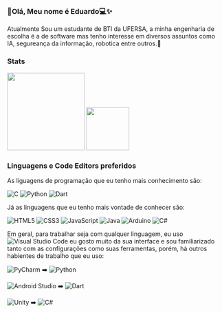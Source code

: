 ### 👋Olá, Meu nome é Eduardo💻✨
Atualmente Sou um estudante de BTI da UFERSA, a minha engenharia de escolha é a de software mas tenho interesse em diversos assuntos como IA, segureança da informação, robotica  entre outros.🔭 

### Stats

<div>
<img height="180em" src="https://github-readme-stats.vercel.app/api?username=DuardoEdu2&show_icons=true&theme=dracula&include_all_commits&cont_private=true"/>
<img height="100em" src="https://github-readme-stats.vercel.app/api/top-langs/?username=DuardoEdu2&layout=compact&theme=dracula"/>
</div>

### Linguagens e Code Editors preferidos
As liguagens de programação que eu tenho mais conhecimento são:

![C](https://img.shields.io/badge/c-%2300599C.svg?style=for-the-badge&logo=c&logoColor=white) ![Python](https://img.shields.io/badge/python-3670A0?style=for-the-badge&logo=python&logoColor=ffdd54) ![Dart](https://img.shields.io/badge/dart-%230175C2.svg?style=for-the-badge&logo=dart&logoColor=white)

Já as linguagens que eu tenho mais vontade de conhecer são:

![HTML5](https://img.shields.io/badge/html5-%23E34F26.svg?style=for-the-badge&logo=html5&logoColor=white) 	![CSS3](https://img.shields.io/badge/css3-%231572B6.svg?style=for-the-badge&logo=css3&logoColor=white) ![JavaScript](https://img.shields.io/badge/javascript-%23323330.svg?style=for-the-badge&logo=javascript&logoColor=%23F7DF1E) ![Java](https://img.shields.io/badge/java-%23ED8B00.svg?style=for-the-badge&logo=openjdk&logoColor=white) ![Arduino](https://img.shields.io/badge/-Arduino-00979D?style=for-the-badge&logo=Arduino&logoColor=white) ![C#](https://img.shields.io/badge/c%23-%23239120.svg?style=for-the-badge&logo=c-sharp&logoColor=white)

Em geral, para trabalhar seja com qualquer linguagem, eu uso ![Visual Studio Code](https://img.shields.io/badge/Visual%20Studio%20Code-0078d7.svg?style=for-the-badge&logo=visual-studio-code&logoColor=white) 
eu gosto muito da sua interface e sou familiarizado tanto com as configurações como suas ferramentas, porém, há outros habientes de trabalho que eu uso:

![PyCharm](https://img.shields.io/badge/pycharm-143?style=for-the-badge&logo=pycharm&logoColor=black&color=black&labelColor=green) ➡️ ![Python](https://img.shields.io/badge/python-3670A0?style=for-the-badge&logo=python&logoColor=ffdd54)

![Android Studio](https://img.shields.io/badge/Android%20Studio-3DDC84.svg?style=for-the-badge&logo=android-studio&logoColor=white) ➡️ ![Dart](https://img.shields.io/badge/dart-%230175C2.svg?style=for-the-badge&logo=dart&logoColor=white)

![Unity](https://img.shields.io/badge/unity-%23000000.svg?style=for-the-badge&logo=unity&logoColor=white) ➡️ ![C#](https://img.shields.io/badge/c%23-%23239120.svg?style=for-the-badge&logo=c-sharp&logoColor=white)






